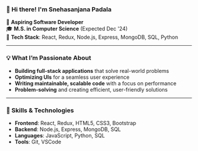 ### 👋 Hi there! I'm Snehasanjana Padala

🚀 **Aspiring Software Developer**  
🎓 **M.S. in Computer Science** (Expected Dec '24)  
🔧 **Tech Stack**: React, Redux, Node.js, Express, MongoDB, SQL, Python

---

### 💡 What I’m Passionate About
- **Building full-stack applications** that solve real-world problems
- **Optimizing UIs** for a seamless user experience
- **Writing maintainable, scalable code** with a focus on performance
- **Problem-solving** and creating efficient, user-friendly solutions

---

### 🔧 Skills & Technologies
- **Frontend**: React, Redux, HTML5, CSS3, Bootstrap
- **Backend**: Node.js, Express, MongoDB, SQL
- **Languages**: JavaScript, Python, SQL
- **Tools**: Git, VSCode




